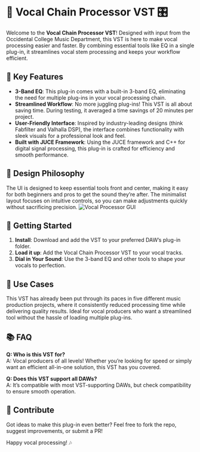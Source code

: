 # 🎤 Vocal Chain Processor VST 🎛️

Welcome to the **Vocal Chain Processor VST**! Designed with input from the Occidental College Music Department, this VST is here to make vocal processing easier and faster. By combining essential tools like EQ in a single plug-in, it streamlines vocal stem processing and keeps your workflow efficient. 

## 🌟 Key Features
- **3-Band EQ**: This plug-in comes with a built-in 3-band EQ, eliminating the need for multiple plug-ins in your vocal processing chain.
- **Streamlined Workflow**: No more juggling plug-ins! This VST is all about saving time. During testing, it averaged a time savings of 20 minutes per project.
- **User-Friendly Interface**: Inspired by industry-leading designs (think Fabfilter and Valhalla DSP), the interface combines functionality with sleek visuals for a professional look and feel.
- **Built with JUCE Framework**: Using the JUCE framework and C++ for digital signal processing, this plug-in is crafted for efficiency and smooth performance.

## 🎨 Design Philosophy
The UI is designed to keep essential tools front and center, making it easy for both beginners and pros to get the sound they’re after. The minimalist layout focuses on intuitive controls, so you can make adjustments quickly without sacrificing precision.
![Vocal Processor GUI](https://github.com/user-attachments/assets/8a7c1e7f-faff-4e32-a32a-86082c4da390)

## 🚀 Getting Started
1. **Install**: Download and add the VST to your preferred DAW’s plug-in folder.
2. **Load it up**: Add the Vocal Chain Processor VST to your vocal tracks.
3. **Dial in Your Sound**: Use the 3-band EQ and other tools to shape your vocals to perfection.

## 🎼 Use Cases
This VST has already been put through its paces in five different music production projects, where it consistently reduced processing time while delivering quality results. Ideal for vocal producers who want a streamlined tool without the hassle of loading multiple plug-ins.

## 📚 FAQ

**Q: Who is this VST for?**  
A: Vocal producers of all levels! Whether you’re looking for speed or simply want an efficient all-in-one solution, this VST has you covered.

**Q: Does this VST support all DAWs?**  
A: It’s compatible with most VST-supporting DAWs, but check compatibility to ensure smooth operation.

## 🌈 Contribute
Got ideas to make this plug-in even better? Feel free to fork the repo, suggest improvements, or submit a PR!

Happy vocal processing! 🎶
